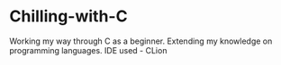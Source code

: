 # Chilling-with-C
Working my way through C as a beginner. Extending my knowledge on programming languages.
IDE used - CLion
